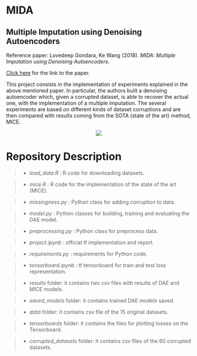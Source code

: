 # MIDA
## Multiple Imputation using Denoising Autoencoders

Reference paper: Lovedeep Gondara, Ke Wang (2018). *MIDA: Multiple Imputation using Denoising Autoencoders*. 

<a href = 'https://arxiv.org/pdf/1705.02737.pdf'>Click here</a> for the link to the paper.

This project consists in the implementation of experiments explained in the above mentioned paper. In particular, the authors built a denoising autoencoder which, given a corrupted dataset, is able to recover the actual one, with the implementation of a multiple imputation. The several experiments are based on different kinds of dataset corruptions and are then compared with results coming from the SOTA (state of the art) method, MICE. 

<div align = "center"><img src="https://cdn.technologynetworks.com/tn/images/thumbs/jpeg/640_360/the-power-of-sparse-data-ai-in-the-pharmaceutical-industry-320377.jpg"></div>

#   Repository Description

>* *load_data.R* : R code for downloading datasets.

>* *mice.R* : R code for the implementation of the state of the art (MICE).

>* *missingness.py* : Python class for adding corruption to data.

>* *model.py* : Python classes for building, training and evaluating the DAE model.

>* *preprocessing.py* : Python class for preprocess data.

>* *project.ipynb* : official tf implementation and report. 

>* *requirements.py* : requirements for Python code.

>* *tensorboard.ipynb* : tf tensorboard for train and test loss representation. 

>* *results* folder: it contains two csv files with results of DAE and MICE models.

>* *saved_models* folder: it contains trained DAE models saved.

>* *data* folder: it contains csv file of the 15 original datasets.

>* *tensorboards* folder: it contains the files for plotting losses on the Tensorboard.

>* *corrupted_datasets* folder: it contains csv files of the 60 corrupted datasets.
